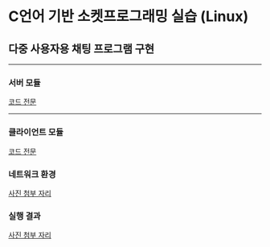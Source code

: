 # C언어 기반 소켓프로그래밍 실습 (Linux)

## 다중 사용자용 채팅 프로그램 구현

----------------
### 서버 모듈
[코드 전문]()

----------------

### 클라이언트 모듈 
[코드 전문]()

### 네트워크 환경
[사진 첨부 자리]()

### 실행 결과
[사진 첨부 자리]()
